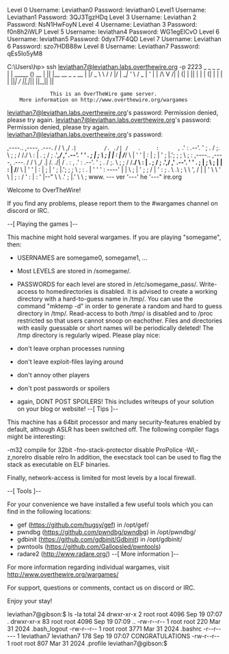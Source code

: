 Level 0 Username: Leviathan0 Password: leviathan0 
Level1 Username: Leviathan1 Password: 3QJ3TgzHDq 
Level 3 Username: Leviathan 2 Password: NsN1HwFoyN 
Level 4 Username: Leviathan 3 Password: f0n8h2iWLP 
Level 5 Username: leviathan4 Password: WG1egElCvO 
Level 6 Username: leviathan5 Password: 0dyxT7F4QD 
Level 7 Username: Leviathan 6 Password: szo7HDB88w 
Level 8 Username: Leviathan7 Password: qEs5Io5yM8

C:\Users\hp> ssh leviathan7@leviathan.labs.overthewire.org -p 2223 _ _ _ _ | | _____ () __ | || |__ __ _ _ __ | |/ _ \ \ / / |/  | __| '_ \ / _ | '
| | /\ V /| | (| | || | | | (| | | | | ||_| _/ ||_,|_|| ||_,|| ||

                  This is an OverTheWire game server.
        More information on http://www.overthewire.org/wargames
leviathan7@leviathan.labs.overthewire.org's password: Permission denied, please try again. leviathan7@leviathan.labs.overthewire.org's password: Permission denied, please try again. leviathan7@leviathan.labs.overthewire.org's password:

  ,----..            ,----,          .---.
 /   /   \         ,/   .`|         /. ./|
/   .     :      ,`   .'  :     .--'.  ' ;
. / ;. \ ; ; / /./ \ : | . ; /  ; .'___,/    ,' .--'.  '   \' . ;   |  ; \ ; | |    :     | /___/ \ |    ' ' |   :  | ; | ' ;    |.';  ; ;   \  \;      : ,----..            ,----,          .---. /   /   \         ,/   .| /. ./| / . : ,  .'  :     .--'.  ' ; .   /   ;.  \   ;    ;     /    /__./ \ : | .   ;   /  ; .',/ ,' .--'. ' ' . ; | ; \ ; | | : | /__/ \ | ' ' | : | ; | ' ; |.'; ; ; \ ; : . | ' ' ' : ----'  |  |  \   ;   | ' ; ; / | ' : ; . \ .\ ; \ \ ', / | | ' \ \ ' \ | ; : / ' : | : ' |--" \ \ .' ; |.' \ \ ; www. --- ver '---' he '---" ire.org

Welcome to OverTheWire!

If you find any problems, please report them to the #wargames channel on discord or IRC.

--[ Playing the games ]--

This machine might hold several wargames. If you are playing "somegame", then:

* USERNAMES are somegame0, somegame1, ...
* Most LEVELS are stored in /somegame/.
* PASSWORDS for each level are stored in /etc/somegame_pass/.
Write-access to homedirectories is disabled. It is advised to create a working directory with a hard-to-guess name in /tmp/. You can use the command "mktemp -d" in order to generate a random and hard to guess directory in /tmp/. Read-access to both /tmp/ is disabled and to /proc restricted so that users cannot snoop on eachother. Files and directories with easily guessable or short names will be periodically deleted! The /tmp directory is regularly wiped. Please play nice:

* don't leave orphan processes running
* don't leave exploit-files laying around
* don't annoy other players
* don't post passwords or spoilers
* again, DONT POST SPOILERS!
  This includes writeups of your solution on your blog or website!
--[ Tips ]--

This machine has a 64bit processor and many security-features enabled by default, although ASLR has been switched off. The following compiler flags might be interesting:

-m32                    compile for 32bit
-fno-stack-protector    disable ProPolice
-Wl,-z,norelro          disable relro
In addition, the execstack tool can be used to flag the stack as executable on ELF binaries.

Finally, network-access is limited for most levels by a local firewall.

--[ Tools ]--

For your convenience we have installed a few useful tools which you can find in the following locations:

* gef (https://github.com/hugsy/gef) in /opt/gef/
* pwndbg (https://github.com/pwndbg/pwndbg) in /opt/pwndbg/
* gdbinit (https://github.com/gdbinit/Gdbinit) in /opt/gdbinit/
* pwntools (https://github.com/Gallopsled/pwntools)
* radare2 (http://www.radare.org/)
--[ More information ]--

For more information regarding individual wargames, visit http://www.overthewire.org/wargames/

For support, questions or comments, contact us on discord or IRC.

Enjoy your stay!

leviathan7@gibson:$ ls -la total 24 drwxr-xr-x 2 root root 4096 Sep 19 07:07 . drwxr-xr-x 83 root root 4096 Sep 19 07:09 .. -rw-r--r-- 1 root root 220 Mar 31 2024 .bash_logout -rw-r--r-- 1 root root 3771 Mar 31 2024 .bashrc -r--r----- 1 leviathan7 leviathan7 178 Sep 19 07:07 CONGRATULATIONS -rw-r--r-- 1 root root 807 Mar 31 2024 .profile leviathan7@gibson:$


